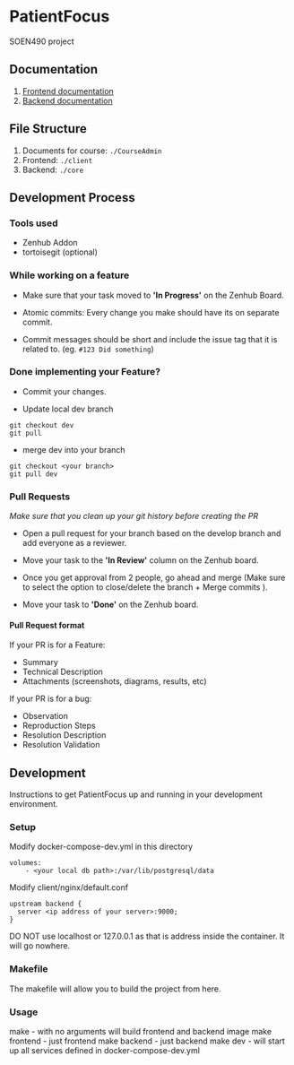 # PatientFocus

SOEN490 project

## Documentation
1. [Frontend documentation](PatientFocus/client/Readme.md)
2. [Backend documentation](PatientFocus/core/Readme.md)

## File Structure

1. Documents for course: `./CourseAdmin`
2. Frontend: `./client`
3. Backend: `./core`

## Development Process

### Tools used

* Zenhub Addon
* tortoisegit (optional)

### While working on a feature

* Make sure that your task moved to **'In Progress'** on the Zenhub Board.

* Atomic commits: Every change you make should have its on separate commit.

* Commit messages should be short and include the issue tag that it is related to. (eg. `#123 Did something`)


### Done implementing your Feature?

* Commit your changes.

* Update local dev branch

```
git checkout dev
git pull
```

* merge dev into your branch

```
git checkout <your branch>
git pull dev
```

### Pull Requests

*Make sure that you clean up your git history before creating the PR*

* Open a pull request for your branch based on the develop branch and add everyone as a reviewer.

* Move your task to the **'In Review'** column on the Zenhub board.

* Once you get approval from 2 people, go ahead and merge (Make sure to select the option to close/delete the branch + Merge commits ).

* Move your task to **'Done'** on the Zenhub board.


#### Pull Request format

If your PR is for a Feature:

* Summary
* Technical Description
* Attachments (screenshots, diagrams, results, etc)

If your PR is for a bug:

* Observation
* Reproduction Steps
* Resolution Description
* Resolution Validation

## Development
Instructions to get PatientFocus up and running in your development environment.
### Setup
Modify docker-compose-dev.yml in this directory
```
volumes:
    - <your local db path>:/var/lib/postgresql/data
```
Modify client/nginx/default.conf
```
upstream backend {
  server <ip address of your server>:9000;
}
```
DO NOT use localhost or 127.0.0.1 as that is address inside the container. It will go nowhere.

### Makefile
The makefile will allow you to build the project from here.
### Usage
make - with no arguments will build frontend and backend image
make frontend  - just frontend
make backend - just backend
make dev - will start up all services defined in docker-compose-dev.yml
